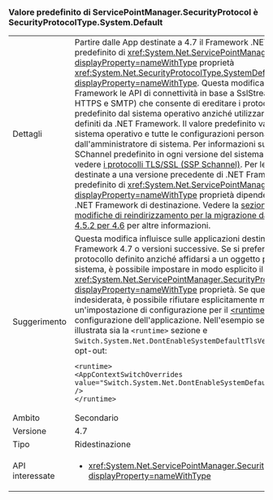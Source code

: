 ### <a name="default-value-of-servicepointmanagersecurityprotocol-is-securityprotocoltypesystemdefault"></a>Valore predefinito di ServicePointManager.SecurityProtocol è SecurityProtocolType.System.Default

|   |   |
|---|---|
|Dettagli|Partire dalle App destinate a 4.7 il Framework .NET, il valore predefinito di <xref:System.Net.ServicePointManager.SecurityProtocol?displayProperty=nameWithType> proprietà <xref:System.Net.SecurityProtocolType.SystemDefault?displayProperty=nameWithType>. Questa modifica consente a .NET Framework le API di connettività in base a SslStream (ad esempio FTP, HTTPS e SMTP) che consente di ereditare i protocolli di sicurezza predefinito dal sistema operativo anziché utilizzare valori hardcoded definiti da .NET Framework. Il valore predefinito varia a seconda del sistema operativo e tutte le configurazioni personalizzate eseguite dall'amministratore di sistema. Per informazioni sul protocollo SChannel predefinito in ogni versione del sistema operativo Windows, vedere [i protocolli TLS/SSL (SSP Schannel)](https://msdn.microsoft.com/library/windows/desktop/mt808159.aspx). Per le applicazioni destinate a una versione precedente di .NET Framework, il valore predefinito di <xref:System.Net.ServicePointManager.SecurityProtocol?displayProperty=nameWithType> proprietà dipende dalla versione di .NET Framework di destinazione. Vedere la [sezione Networking delle modifiche di reindirizzamento per la migrazione da .NET Framework 4.5.2 per 4.6](~/docs/framework/migration-guide/retargeting/4.5.2-4.6.md#networking) per altre informazioni.|
|Suggerimento|Questa modifica influisce sulle applicazioni destinate a .NET Framework 4.7 o versioni successive. Se si preferisce utilizzare un protocollo definito anziché affidarsi a un oggetto predefinito di sistema, è possibile impostare in modo esplicito il valore di <xref:System.Net.ServicePointManager.SecurityProtocol?displayProperty=nameWithType> proprietà. Se questa modifica è indesiderata, è possibile rifiutare esplicitamente mediante l'aggiunta di un'impostazione di configurazione per il [ \<runtime >](~/docs/framework/configure-apps/file-schema/runtime/runtime-element.md) sezione del file di configurazione dell'applicazione. Nell'esempio seguente viene illustrata sia la <code>&lt;runtime&gt;</code> sezione e <code>Switch.System.Net.DontEnableSystemDefaultTlsVersions</code> commutatore opt-out:<pre><code class="language-xml">&lt;runtime&gt;&#13;&#10;&lt;AppContextSwitchOverrides value=&quot;Switch.System.Net.DontEnableSystemDefaultTlsVersions=true&quot; /&gt;&#13;&#10;&lt;/runtime&gt;&#13;&#10;</code></pre>|
|Ambito|Secondario|
|Versione|4.7|
|Tipo|Ridestinazione|
|API interessate|<ul><li><xref:System.Net.ServicePointManager.SecurityProtocol?displayProperty=nameWithType></li></ul>|


